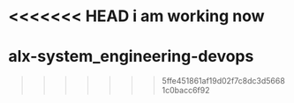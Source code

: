 <<<<<<< HEAD
i am working now
=======
# alx-system_engineering-devops
>>>>>>> 5ffe451861af19d02f7c8dc3d56681c0bacc6f92
